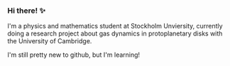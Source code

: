 ### Hi there! ✨

I'm a physics and mathematics student at Stockholm Unviersity, currently doing a research project about gas dynamics in protoplanetary disks with the University of Cambridge.

I'm still pretty new to github, but I'm learning!

<!--
**3leonora/3leonora** is a ✨ _special_ ✨ repository because its `README.md` (this file) appears on your GitHub profile.

I'm a physics and mathematics student at Stockholm Unviersity, currently doing a research project about gas dynamics in protoplanetary disks (with nonideal MHD effects).
I'm still pretty new to github, but I'm learning!

-->
